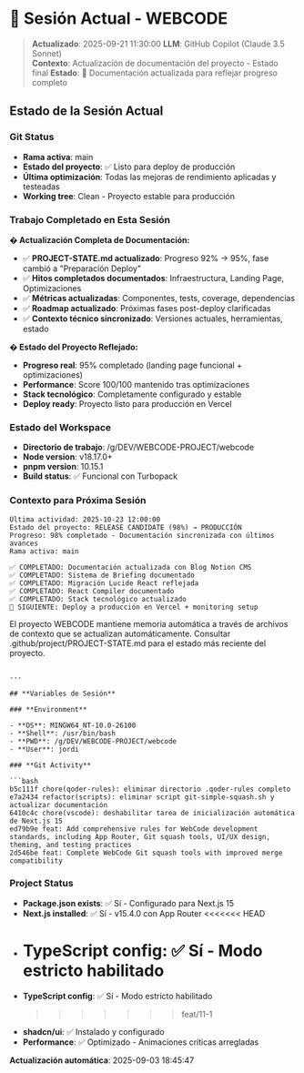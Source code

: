# 🔄 Sesión Actual - WEBCODE

> **Actualizado**: 2025-09-21 11:30:00
> **LLM**: GitHub Copilot (Claude 3.5 Sonnet)  
> **Contexto**: Actualización de documentación del proyecto - Estado final
> **Estado**: 📝 Documentación actualizada para reflejar progreso completo

## **Estado de la Sesión Actual**

### **Git Status**

- **Rama activa**: main
- **Estado del proyecto**: ✅ Listo para deploy de producción
- **Última optimización**: Todas las mejoras de rendimiento aplicadas y testeadas
- **Working tree**: Clean - Proyecto estable para producción

### **Trabajo Completado en Esta Sesión**

**� Actualización Completa de Documentación:**

- ✅ **PROJECT-STATE.md actualizado**: Progreso 92% → 95%, fase cambió a "Preparación Deploy"
- ✅ **Hitos completados documentados**: Infraestructura, Landing Page, Optimizaciones
- ✅ **Métricas actualizadas**: Componentes, tests, coverage, dependencias
- ✅ **Roadmap actualizado**: Próximas fases post-deploy clarificadas
- ✅ **Contexto técnico sincronizado**: Versiones actuales, herramientas, estado

**� Estado del Proyecto Reflejado:**

- **Progreso real**: 95% completado (landing page funcional + optimizaciones)
- **Performance**: Score 100/100 mantenido tras optimizaciones
- **Stack tecnológico**: Completamente configurado y estable
- **Deploy ready**: Proyecto listo para producción en Vercel

### **Estado del Workspace**

- **Directorio de trabajo**: /g/DEV/WEBCODE-PROJECT/webcode
- **Node version**: v18.17.0+
- **pnpm version**: 10.15.1
- **Build status**: ✅ Funcional con Turbopack

### **Contexto para Próxima Sesión**

```
Última actividad: 2025-10-23 12:00:00
Estado del proyecto: RELEASE CANDIDATE (98%) → PRODUCCIÓN
Progreso: 98% completado - Documentación sincronizada con últimos avances
Rama activa: main

✅ COMPLETADO: Documentación actualizada con Blog Notion CMS
✅ COMPLETADO: Sistema de Briefing documentado
✅ COMPLETADO: Migración Lucide React reflejada
✅ COMPLETADO: React Compiler documentado
✅ COMPLETADO: Stack tecnológico actualizado
🎯 SIGUIENTE: Deploy a producción en Vercel + monitoring setup
```

El proyecto WEBCODE mantiene memoria automática a través de archivos de contexto que se actualizan automáticamente. Consultar .github/project/PROJECT-STATE.md para el estado más reciente del proyecto.

````

---

## **Variables de Sesión**

### **Environment**

- **OS**: MINGW64_NT-10.0-26100
- **Shell**: /usr/bin/bash
- **PWD**: /g/DEV/WEBCODE-PROJECT/webcode
- **User**: jordi

### **Git Activity**

```bash
b5c111f chore(qoder-rules): eliminar directorio .qoder-rules completo
e7a2434 refactor(scripts): eliminar script git-simple-squash.sh y actualizar documentación
6410c4c chore(vscode): deshabilitar tarea de inicialización automática de Next.js 15
ed79b9e feat: Add comprehensive rules for WebCode development standards, including App Router, Git squash tools, UI/UX design, theming, and testing practices
2d546be feat: Complete WebCode Git squash tools with improved merge compatibility
````

### **Project Status**

- **Package.json exists**: ✅ Sí - Configurado para Next.js 15
- **Next.js installed**: ✅ Sí - v15.4.0 con App Router
  <<<<<<< HEAD
- # **TypeScript config**: ✅ Sí - Modo estricto habilitado
- **TypeScript config**: ✅ Sí - Modo estricto habilitado
  > > > > > > > feat/11-1
- **shadcn/ui**: ✅ Instalado y configurado
- **Performance**: ✅ Optimizado - Animaciones críticas arregladas

**Actualización automática**: 2025-09-03 18:45:47
